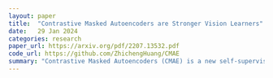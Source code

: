 ```yaml
---
layout: paper
title:  "Contrastive Masked Autoencoders are Stronger Vision Learners"
date:   29 Jan 2024
categories: research
paper_url: https://arxiv.org/pdf/2207.13532.pdf
code_url: https://github.com/ZhichengHuang/CMAE
summary: "Contrastive Masked Autoencoders (CMAE) is a new self-supervised method for enhancing vision representation learning by integrating contrastive learning with masked image modeling. CMAE improves upon traditional MIM by offering stronger discriminability and local perceptibility in representations. It features a dual-branch architecture, including an asymmetric encoder-decoder for holistic feature learning and a momentum encoder for boosting feature discriminability through contrastive learning. Innovations like pixel shifting and a feature decoder ensure compatibility between contrastive learning and MIM. CMAE has set new benchmarks in image classification, semantic segmentation, and object detection, with notable performances like 85.3% top-1 accuracy on ImageNet and 52.5% mIoU on ADE20k. The source code is available at https://github.com/ZhichengHuang/CMAE."
---
```


